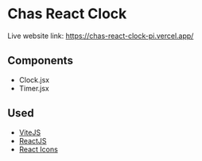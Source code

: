 # Chas React Clock

Live website link:
https://chas-react-clock-pi.vercel.app/

## Components

- Clock.jsx
- Timer.jsx

## Used

- [ViteJS](https://vitejs.dev/)
- [ReactJS](https://react.dev/)
- [React Icons](https://react-icons.github.io/react-icons/)
